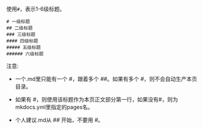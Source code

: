 使用`#`，表示1-6级标题。

```text
# 一级标题   
## 二级标题   
### 三级标题   
#### 四级标题   
##### 五级标题   
###### 六级标题    
```

注意:

- 一个.md里只能有一个 *#*，跟着多个 *##*。如果有多个 *#*，则不会自动生产本页目录。

- 如果有 *#*，则使用该标题作为本页正文部分第一行，如果没有#，则为mkdocs.yml里指定的pages名。

- 个人建议.md从 *##* 开始，不要用 *#*。
